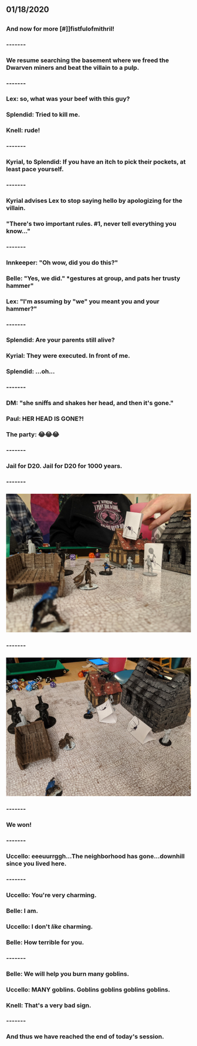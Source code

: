 ## 01/18/2020
## 
### And now for more [#]]fistfulofmithril!
### 
### -------
### 
### We resume searching the basement where we freed the Dwarven miners and beat the villain to a pulp. 
### 
### -------
### 
### Lex: so, what was your beef with this guy?
### 
### Splendid: Tried to kill me.
### 
### Knell: rude!
### 
### -------
### 
### Kyrial, to Splendid: If you have an itch to pick their pockets, at least pace yourself.
### 
### -------
### 
### Kyrial advises Lex to stop saying hello by apologizing for the villain.
### 
### "There's two important rules. #1, never tell everything you know..."
### 
### -------
### 
### Innkeeper: "Oh wow, did you do this?"
### 
### Belle: "Yes, we did." *gestures at group, and pats her trusty hammer"
### 
### Lex: "I'm assuming by "we" you meant you and your hammer?"
### 
### -------
### 
### Splendid: Are your parents still alive?
### 
### Kyrial: They were executed. In front of me.
### 
### Splendid: ...oh...
### 
### -------
### 
### DM: "she sniffs and shakes her head, and then it's gone."
### 
### Paul: HER HEAD IS GONE?!
### 
### The party: 😂😂😂
### 
### -------
### 
### Jail for D20. Jail for D20 for 1000 years.
### 
### -------
### 
![Picture description!](01182020-1.jpeg)
### 
### -------
### 
![Picture description!](01182020-2.jpeg)
### 
### -------
### 
### We won!
### 
### -------
### 
### Uccello: eeeuurrggh...The neighborhood has gone...downhill since you lived here.
### 
### -------
### 
### Uccello: You're very charming.
### 
### Belle: I am.
### 
### Uccello: I don't *like* charming.
### 
### Belle: How terrible for you.
### 
### -------
### 
### Belle: We will help you burn many goblins.
### 
### Uccello: MANY goblins. Goblins goblins goblins goblins.
### 
### Knell: That's a very bad sign.
### 
### -------
### 
### And thus we have reached the end of today's session.